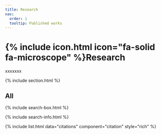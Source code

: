 ```yaml
---
title: Research
nav:
  order: 1
  tooltip: Published works
---
```


# {% include icon.html icon="fa-solid fa-microscope" %}Research

xxxxxxx

{% include section.html %}

## All

{% include search-box.html %}

{% include search-info.html %}

{% include list.html data="citations" component="citation" style="rich" %}
